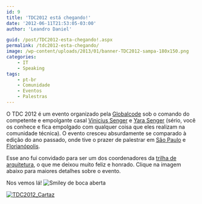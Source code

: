 ```yaml
---
id: 9
title: 'TDC2012 está chegando!'
date: '2012-06-11T21:53:05-03:00'
author: 'Leandro Daniel'

guid: /post/TDC2012-esta-chegando!.aspx
permalink: /tdc2012-esta-chegando/
image: /wp-content/uploads/2013/01/banner-TDC2012-sampa-180x150.png
categories:
    - IT
    - Speaking
tags:
    - pt-br
    - Comunidade
    - Eventos
    - Palestras
---
```


O TDC 2012 é um evento organizado pela [Globalcode](http://www.globalcode.com.br/) sob o comando do competente e empolgante casal [Vinicius Senger](http://twitter.com/vsenger) e [Yara Senger](http://twitter.com/yarasenger) (sério, você os conhece e fica empolgado com qualquer coisa que eles realizam na comunidade técnica). O evento cresceu absurdamente se comparado à edição do ano passado, onde tive o prazer de palestrar em [São Paulo](http://www.leandrodaniel.com/post/TDC2011-esta-chegando) e [Florianópolis](http://www.leandrodaniel.com/post/TDC2011-Floripa-esta-chegando!).

Esse ano fui convidado para ser um dos coordenadores da [trilha de arquitetura](http://www.thedevelopersconference.com.br/tdc/2012/saopaulo/trilha-arquitetura#coordenadores), o que me deixou muito feliz e honrado. Clique na imagem abaixo para maiores detalhes sobre o evento.

Nos vemos lá! ![Smiley de boca aberta](http://leandrodaniel.com/pics/wlEmoticon-openmouthedsmile_2.png)

[![TDC2012_Cartaz](http://leandrodaniel.com/pics/TDC2012_Cartaz_1.png "TDC2012_Cartaz")](http://www.thedevelopersconference.com.br/tdc/2012/index.html#geral)
